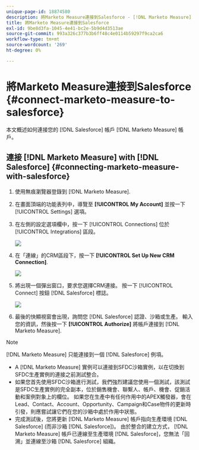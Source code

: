 ```yaml
---
unique-page-id: 18874580
description: 將Marketo Measure連接到Salesforce - [!DNL Marketo Measure]  — 產品檔案
title: 將Marketo Measure連接到Salesforce
exl-id: 9be8d3fa-1045-4e41-bc2e-5b9d4d3513ae
source-git-commit: 993a326c377b3b6ff48c4e0114b59297f9ca2ca6
workflow-type: tm+mt
source-wordcount: '269'
ht-degree: 0%

---
```


# 將Marketo Measure連接到Salesforce {#connect-marketo-measure-to-salesforce}

本文概述如何連接您的 [!DNL Salesforce] 帳戶 [!DNL Marketo Measure] 帳戶。

## 連接 [!DNL Marketo Measure] with [!DNL Salesforce] {#connecting-marketo-measure-with-salesforce}

1. 使用無痕瀏覽器登錄到 [!DNL Marketo Measure].

1. 在畫面頂端的功能表列中，導覽至 **[!UICONTROL My Account]** 並按一下 [!UICONTROL Settings] 選項。

1. 在左側的設定選項欄中，按一下 [!UICONTROL Connections] 位於 [!UICONTROL Integrations] 區段。

   ![](assets/1.png)

1. 在「連線」的CRM區段下，按一下 **[!UICONTROL Set Up New CRM Connection]**.

   ![](assets/2.png)

1. 將出現一個彈出窗口，要求您選擇CRM連接。 按一下 [!UICONTROL Connect] 按鈕 [!DNL Salesforce] 標誌。

   ![](assets/3.png)

1. 最後的快顯視窗會出現，詢問您 [!DNL Salesforce] 認證、沙箱或生產。 輸入您的資訊，然後按一下 **[!UICONTROL Authorize]** 將帳戶連接到 [!DNL Marketo Measure].

>[!NOTE]
>
>[!DNL Marketo Measure] 只能連接到一個 [!DNL Salesforce] 例項。
>
>* A [!DNL Marketo Measure] 實例可以連接到SFDC沙箱實例，以在切換到SFDC生產實例的連接之前測試整合。
>* 如果您首先使用SFDC沙箱進行測試，我們強烈建議您使用一個測試，該測試是SFDC生產實例的完全副本，位於銷售機會、聯繫人、帳戶、機會、促銷活動和案例對象上的欄位。 如果您在生產中有任何作用中的APEX觸發器，會在Lead、Contact、Account、Opportunity、Campaign和Case物件的更新時引發，則應嘗試讓它們在您的沙箱中處於作用中狀態。
>* 完成測試後，您將更新 [!DNL Marketo Measure] 帳戶指向生產環境 [!DNL Salesforce] (而非沙箱 [!DNL Salesforce])。 由於整合的建立方式， [!DNL Marketo Measure] 帳戶已連線至生產環境 [!DNL Salesforce]，您無法「回溯」並連線至沙箱 [!DNL Salesforce] 組織。


